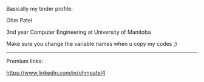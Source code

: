 Basically my tinder profile:

  Ohm Patel

  3nd year Computer Engineering at University of Manitoba

  Make sure you change the variable names when u copy my codes ;)

---

Premium links:

https://www.linkedin.com/in/ohmpatel4

